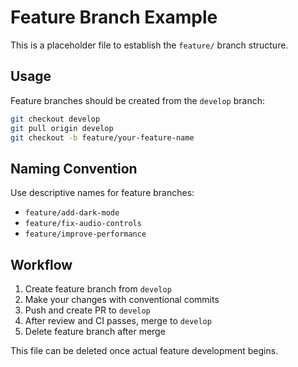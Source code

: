 # Feature Branch Example

This is a placeholder file to establish the `feature/` branch structure.

## Usage

Feature branches should be created from the `develop` branch:

```bash
git checkout develop
git pull origin develop
git checkout -b feature/your-feature-name
```

## Naming Convention

Use descriptive names for feature branches:
- `feature/add-dark-mode`
- `feature/fix-audio-controls` 
- `feature/improve-performance`

## Workflow

1. Create feature branch from `develop`
2. Make your changes with conventional commits
3. Push and create PR to `develop` 
4. After review and CI passes, merge to `develop`
5. Delete feature branch after merge

This file can be deleted once actual feature development begins.
